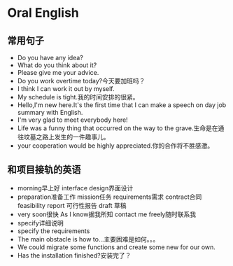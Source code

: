# Oral English
## 常用句子
- Do you have any idea?
- What do you think about it?
- Please give me your advice.
- Do you work overtime today?今天要加班吗？
- I think I can work it out by myself.
- My schedule is tight.我的时间安排的很紧。
- Hello,I'm new here.It's the first time that I can make a speech on day job summary with English.
- I'm very glad to meet everybody here!
- Life was a funny thing that occurred on the way to the grave.生命是在通往坟墓之路上发生的一件趣事儿。
- your cooperation would be highly appreciated.你的合作将不胜感激。


## 和项目接轨的英语
- morning早上好 interface design界面设计
- preparation准备工作 mission任务 requirements需求 contract合同 feasibility report 可行性报告 draft 草稿
- very soon很快 As I know据我所知 contact me freely随时联系我
- specify详细说明
- specify the requirements
- The main obstacle is how to...主要困难是如何。。。
- We could migrate some functions and create some new for our own.
- Has the installation finished?安装完了？






